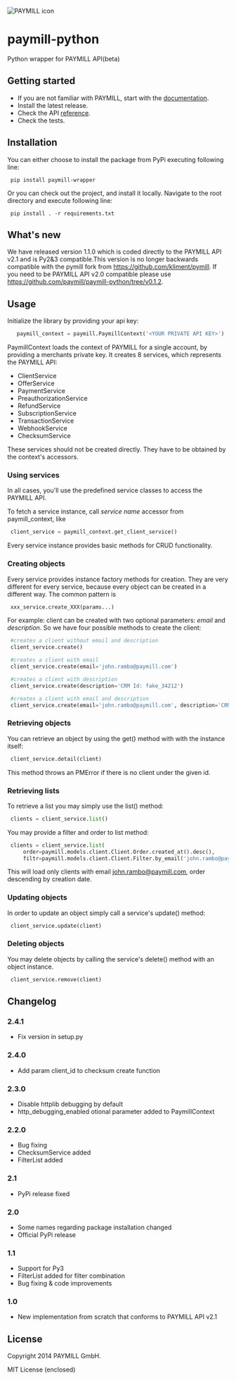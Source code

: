 ![PAYMILL icon](https://static.paymill.com/r/335f99eb3914d517bf392beb1adaf7cccef786b6/img/logo-download_Light.png)
# paymill-python

Python wrapper for PAYMILL API(beta)

## Getting started

- If you are not familiar with PAYMILL, start with the [documentation](https://www.paymill.com/en-gb/documentation-3/).
- Install the latest release.
- Check the API [reference](https://www.paymill.com/en-gb/documentation-3/reference/api-reference/).
- Check the tests.


## Installation
You can either choose to install the package from PyPi executing following line:

```
 pip install paymill-wrapper
```

Or you can check out the project, and install it locally. Navigate to the root directory and execute following line:

```
 pip install . -r requirements.txt
```

## What's new

We have released version 1.1.0 which is coded directly to the PAYMILL API v2.1 and is Py2&3 compatible.This version is no longer backwards compatible with the pymill fork from https://github.com/kliment/pymill. If you need to be PAYMILL API v2.0 compatible please use https://github.com/paymill/paymill-python/tree/v0.1.2.

## Usage

Initialize the library by providing your api key:
```python
   paymill_context = paymill.PaymillContext('<YOUR PRIVATE API KEY>')
```
PaymillContext loads the context of PAYMILL for a single account, by providing a merchants private key. It creates 8 services, which represents the PAYMILL API:
 * ClientService
 * OfferService
 * PaymentService
 * PreauthorizationService
 * RefundService
 * SubscriptionService
 * TransactionService
 * WebhookService
 * ChecksumService

These services should not be created directly. They have to be obtained by the context's accessors.

### Using services


In all cases, you'll use the predefined service classes to access the PAYMILL API.

To fetch a service instance, call *service name* accessor from paymill_context, like
```python
 client_service = paymill_context.get_client_service()
```
Every service instance provides basic methods for CRUD functionality.

### Creating objects

Every service provides instance factory methods for creation. They are very different for every service, because every object can be created in a different way. The common pattern is
```python
 xxx_service.create_XXX(params...)
```
For example: client can be created with two optional parameters: *email* and *description*. So we have four possible methods to create the client:
```python
 #creates a client without email and description
 client_service.create()
```
```python
 #creates a client with email
 client_service.create(email='john.rambo@paymill.com')
```
```python
 #creates a client with description
 client_service.create(description='CRM Id: fake_34212')
```
```python
 #creates a client with email and description
 client_service.create(email='john.rambo@paymill.com', description='CRM Id: fake_34212')
```

### Retrieving objects

You can retrieve an object by using the get() method with with the instance itself:
```python
 client_service.detail(client)
```
This method throws an PMError if there is no client under the given id.

### Retrieving lists

To retrieve a list you may simply use the list() method:
```python
 clients = client_service.list()
```
You may provide a filter and order to list method:
```python
 clients = client_service.list(
     order=paymill.models.client.Client.Order.created_at().desc(),
     filtr=paymill.models.client.Client.Filter.by_email('john.rambo@paymill.com'))
```
This will load only clients with email john.rambo@paymill.com, order descending by creation date.

### Updating objects

In order to update an object simply call a service's update() method:
```python
 client_service.update(client)
```

### Deleting objects

You may delete objects by calling the service's delete() method with an object instance.
```python
 client_service.remove(client)
```

## Changelog

### 2.4.1
* Fix version in setup.py

### 2.4.0
* Add param client_id to checksum create function

### 2.3.0
* Disable httplib debugging by default
* http_debugging_enabled otional parameter added to PaymillContext

### 2.2.0
* Bug fixing
* ChecksumService added
* FilterList added

### 2.1
* PyPi release fixed

### 2.0
* Some names regarding package installation changed
* Official PyPi release

### 1.1
* Support for Py3
* FilterList added for filter combination
* Bug fixing & code improvements

### 1.0
* New implementation from scratch that conforms to PAYMILL API v2.1

## License

Copyright 2014 PAYMILL GmbH.

MIT License (enclosed)
